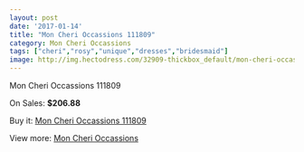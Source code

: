 ```yaml
---
layout: post
date: '2017-01-14'
title: "Mon Cheri Occassions 111809"
category: Mon Cheri Occassions
tags: ["cheri","rosy","unique","dresses","bridesmaid"]
image: http://img.hectodress.com/32909-thickbox_default/mon-cheri-occassions-111809.jpg
---
```

Mon Cheri Occassions 111809

On Sales: **$206.88**
<a href="https://www.hectodress.com/mon-cheri-occassions/15096-mon-cheri-occassions-111809.html"><amp-img layout="responsive" width="600" height="600" src="//img.hectodress.com/32909-thickbox_default/mon-cheri-occassions-111809.jpg" alt="Mon Cheri Occassions 111809 0" /></a>
<a href="https://www.hectodress.com/mon-cheri-occassions/15096-mon-cheri-occassions-111809.html"><amp-img layout="responsive" width="600" height="600" src="//img.hectodress.com/32910-thickbox_default/mon-cheri-occassions-111809.jpg" alt="Mon Cheri Occassions 111809 1" /></a>

Buy it: [Mon Cheri Occassions 111809](https://www.hectodress.com/mon-cheri-occassions/15096-mon-cheri-occassions-111809.html "Mon Cheri Occassions 111809")

View more: [Mon Cheri Occassions](https://www.hectodress.com/271-mon-cheri-occassions "Mon Cheri Occassions")